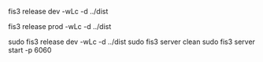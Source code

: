 fis3 release dev -wLc -d ../dist

fis3 release prod -wLc -d ../dist

sudo fis3 release dev -wLc -d ../dist sudo fis3 server clean sudo fis3 server start -p 6060